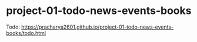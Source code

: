 # project-01-todo-news-events-books

Todo: https://pracharya2601.github.io/project-01-todo-news-events-books/todo.html


